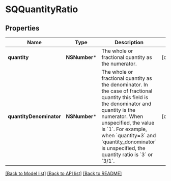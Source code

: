 # SQQuantityRatio

## Properties
Name | Type | Description | Notes
------------ | ------------- | ------------- | -------------
**quantity** | **NSNumber*** | The whole or fractional quantity as the numerator. | [optional] 
**quantityDenominator** | **NSNumber*** | The whole or fractional quantity as the denominator. In the case of fractional quantity this field is the denominator and quantity is the numerator. When unspecified, the value is &#x60;1&#x60;. For example, when &#x60;quantity&#x3D;3&#x60; and &#x60;quantity_donominator&#x60; is unspecified, the quantity ratio is &#x60;3&#x60; or &#x60;3/1&#x60;. | [optional] 

[[Back to Model list]](../README.md#documentation-for-models) [[Back to API list]](../README.md#documentation-for-api-endpoints) [[Back to README]](../README.md)


